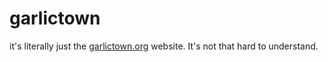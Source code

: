 # garlictown
it's literally just the [garlictown.org](garlictown.org) website. It's not that hard to understand.
